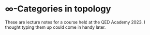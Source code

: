 # &infin;-Categories in topology
These are lecture notes for a course held at the QED Academy 2023. I thought typing them up could come in handy later.
